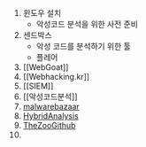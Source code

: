 1) 윈도우 설치
   - 악성코드 분석을 위한 사전 준비
2) 센드박스
   - 악성 코드를 분석하기 위한 툴
   - 플레어
3) [[WebGoat]]
4) [[Webhacking.kr]]
5) [[SIEM]]
6) [[악성코드분석]]
7) [malwarebazaar](https://bazaar.abuse.ch/)
8) [HybridAnalysis](https://www.hybrid-analysis.com/)
9) [TheZooGithub](https://github.com/ytisf/theZoo)
10) 